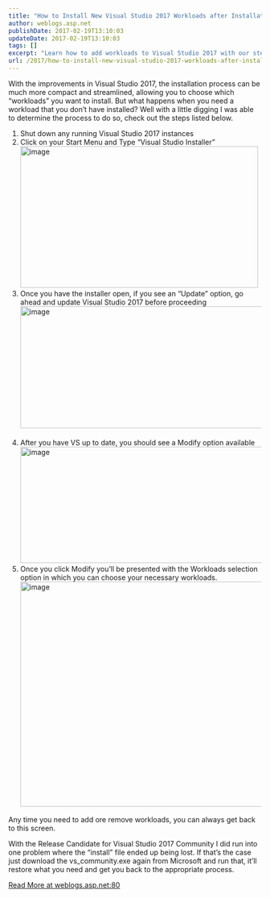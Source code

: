 ```yaml
---
title: "How to Install New Visual Studio 2017 Workloads after Installation"
author: weblogs.asp.net
publishDate: 2017-02-19T13:10:03
updateDate: 2017-02-19T13:10:03
tags: []
excerpt: "Learn how to add workloads to Visual Studio 2017 with our step-by-step guide. Streamline your installation process for a more compact experience."
url: /2017/how-to-install-new-visual-studio-2017-workloads-after-installation  # Use the generated URL with year
---
```

<p>With the improvements in Visual Studio 2017, the installation process can be much more compact and streamlined, allowing you to choose which “workloads” you want to install. But what happens when you need a workload that you don’t have installed? Well with a little digging I was able to determine the process to do so, check out the steps listed below.</p> <ol> <li>Shut down any running Visual Studio 2017 instances</li><li>Click on your Start Menu and Type “Visual Studio Installer”<br /><a href="https://aspblogs.blob.core.windows.net/media/christoc/media/image_3F7EA8D8.png"><img width="473" height="281" title="image" style="display: inline; background-image: none;" alt="image" src="https://aspblogs.blob.core.windows.net/media/christoc/media/image_thumb_3A2FC227.png" border="0"></a></li><li>Once you have the installer open, if you see an “Update” option, go ahead and update Visual Studio 2017 before proceeding<br /><a href="https://aspblogs.blob.core.windows.net/media/christoc/media/image_77537DAC.png"><img width="487" height="242" title="image" style="display: inline; background-image: none;" alt="image" src="https://aspblogs.blob.core.windows.net/media/christoc/media/image_thumb_40792966.png" border="0"></a><br /><br /></li><li>After you have VS up to date, you should see a Modify option available<br /><a href="https://aspblogs.blob.core.windows.net/media/christoc/media/image_0DA922F2.png"><img width="491" height="231" title="image" style="display: inline; background-image: none;" alt="image" src="https://aspblogs.blob.core.windows.net/media/christoc/media/image_thumb_04BC2164.png" border="0"></a></li><li>Once you click Modify you’ll be presented with the Workloads selection option in which you can choose your necessary workloads.<br /><a href="https://aspblogs.blob.core.windows.net/media/christoc/media/image_7FD96DA7.png"><img width="797" height="447" title="image" style="display: inline; background-image: none;" alt="image" src="https://aspblogs.blob.core.windows.net/media/christoc/media/image_thumb_68ADF329.png" border="0"></a></li></ol><p>Any time you need to add ore remove workloads, you can always get back to this screen.</p><p>With the Release Candidate for Visual Studio 2017 Community I did run into one problem where the “install” file ended up being lost. If that’s the case just download the vs_community.exe again from Microsoft and run that, it’ll restore what you need and get you back to the appropriate process.</p> <a href="https://weblogs.asp.net:80/christoc/VS2017-ModifyWorkloads">Read More at weblogs.asp.net:80</a>


